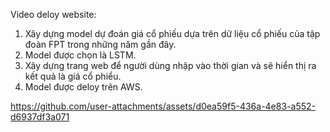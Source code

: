 Video deloy website:
1. Xây dựng model dự đoán giá cổ phiếu dựa trên dữ liệu cổ phiếu của tập đoàn FPT trong những năm gần đây.
2. Model được chọn là LSTM.
3. Xây dựng trang web để người dùng nhập vào thời gian và sẽ hiển thị ra kết quả là giá cổ phiểu.
4. Model được deloy trên AWS.

https://github.com/user-attachments/assets/d0ea59f5-436a-4e83-a552-d6937df3a071
